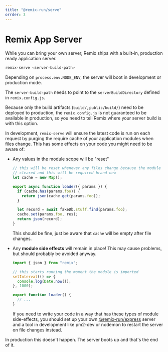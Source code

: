 ```yaml
---
title: "@remix-run/serve"
orrder: 3
---
```


# Remix App Server

While you can bring your own server, Remix ships with a built-in, production ready application server.

```sh
remix-serve <server-build-path>
```

Depending on `process.env.NODE_ENV`, the server will boot in development or production mode.

The `server-build-path` needs to point to the `serverBuildDirectory` defined in `remix.config.js`.

Because only the build artifacts (`build/`, `public/build/`) need to be deployed to production, the `remix.config.js` is not guaranteed to be available in production, so you need to tell Remix where your server build is with this option.

In development, `remix-serve` will ensure the latest code is run on each request by purging the require cache of your application modules when files change. This has some effects on your code you might need to be aware of:

- Any values in the module scope will be "reset"

  ```ts [1-3]
  // this will be reset whenever any files change because the module cache was
  // cleared and this will be required brand new
  let cache = new Map();

  export async function loader({ params }) {
    if (cache.has(params.foo)) {
      return json(cache.get(params.foo));
    }

    let record = await fakeDb.stuff.find(params.foo);
    cache.set(params.foo, res);
    return json(record);
  }
  ```

  This should be fine, just be aware that `cache` will be empty after file changes.

- Any **module side effects** will remain in place! This may cause problems, but should probably be avoided anyway.

  ```ts [3-7]
  import { json } from "remix";

  // this starts running the moment the module is imported
  setInterval(() => {
    console.log(Date.now());
  }, 1000);

  export function loader() {
    // ...
  }
  ```

  If you need to write your code in a way that has these types of module side-effects, you should set up your own [@remix-run/express](../adapter/#createrequesthandler) server and a tool in development like pm2-dev or nodemon to restart the server on file changes instead.

In production this doesn't happen. The server boots up and that's the end of it.
